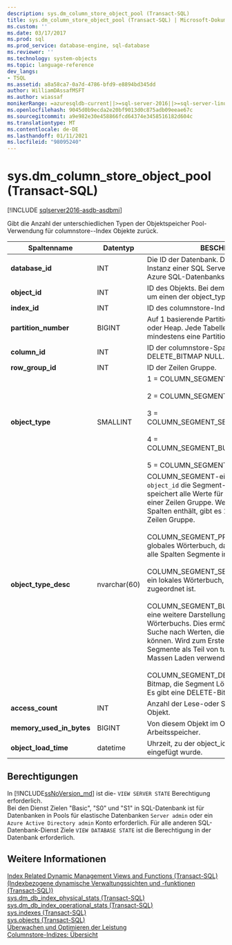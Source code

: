 ```yaml
---
description: sys.dm_column_store_object_pool (Transact-SQL)
title: sys.dm_column_store_object_pool (Transact-SQL) | Microsoft-Dokumentation
ms.custom: ''
ms.date: 03/17/2017
ms.prod: sql
ms.prod_service: database-engine, sql-database
ms.reviewer: ''
ms.technology: system-objects
ms.topic: language-reference
dev_langs:
- TSQL
ms.assetid: a8a58ca7-0a7d-4786-bfd9-e8894bd345dd
author: WilliamDAssafMSFT
ms.author: wiassaf
monikerRange: =azuresqldb-current||>=sql-server-2016||>=sql-server-linux-2017||=azuresqldb-mi-current
ms.openlocfilehash: 9045d0b9ecda2e20bf9013d0c875adb09eeae67c
ms.sourcegitcommit: a9e982e30e458866fcd64374e3458516182d604c
ms.translationtype: MT
ms.contentlocale: de-DE
ms.lasthandoff: 01/11/2021
ms.locfileid: "98095240"
---
```

# <a name="sysdm_column_store_object_pool-transact-sql"></a>sys.dm_column_store_object_pool (Transact-SQL)

[!INCLUDE [sqlserver2016-asdb-asdbmi](../../includes/applies-to-version/sqlserver2016-asdb-asdbmi.md)]

 Gibt die Anzahl der unterschiedlichen Typen der Objektspeicher Pool-Verwendung für columnstore--Index Objekte zurück.  
  
|Spaltenname|Datentyp|BESCHREIBUNG|  
|-----------------|---------------|-----------------|  
|**database_id**|INT|Die ID der Datenbank. Dies ist innerhalb einer Instanz einer SQL Server-Datenbank oder eines Azure SQL-Datenbankservers eindeutig. |  
|**object_id**|INT|ID des Objekts. Bei dem Objekt handelt es sich um einen der object_types. | 
|**index_id**|INT|ID des columnstore-Indexes.|  
|**partition_number**|BIGINT|Auf 1 basierende Partitionsnummer im Index oder Heap. Jede Tabelle oder Sicht weist mindestens eine Partition auf.| 
|**column_id**|INT|ID der columnstore-Spalte. Dies ist für DELETE_BITMAP NULL.| 
|**row_group_id**|INT|ID der Zeilen Gruppe.|
|**object_type**|SMALLINT|1 = COLUMN_SEGMENT<br /><br /> 2 = COLUMN_SEGMENT_PRIMARY_DICTIONARY<br /><br /> 3 = COLUMN_SEGMENT_SECONDARY_DICTIONARY<br /><br /> 4 = COLUMN_SEGMENT_BULKINSERT_DICTIONARY<br /><br /> 5 = COLUMN_SEGMENT_DELETE_BITMAP|  
|**object_type_desc**|nvarchar(60)|COLUMN_SEGMENT-ein Spalten Segment. `object_id` die Segment-ID. Ein Segment speichert alle Werte für eine Spalte innerhalb einer Zeilen Gruppe. Wenn eine Tabelle z. b. 10 Spalten enthält, gibt es 10 Spalten Segmente pro Zeilen Gruppe. <br /><br /> COLUMN_SEGMENT_PRIMARY_DICTIONARY: ein globales Wörterbuch, das Suchinformationen für alle Spalten Segmente in der Tabelle enthält.<br /><br /> COLUMN_SEGMENT_SECONDARY_DICTIONARY: ein lokales Wörterbuch, das einer Spalte zugeordnet ist.<br /><br /> COLUMN_SEGMENT_BULKINSERT_DICTIONARY: eine weitere Darstellung des globalen Wörterbuchs. Dies ermöglicht eine umgekehrte Suche nach Werten, die dictionary_id werden können. Wird zum Erstellen komprimierter Segmente als Teil von tupelverschiebungs-oder Massen Laden verwendet.<br /><br /> COLUMN_SEGMENT_DELETE_BITMAP: eine Bitmap, die Segment Löschungen nachverfolgt. Es gibt eine DELETE-Bitmap pro Partition.|  
|**access_count**|INT|Anzahl der Lese-oder Schreibzugriffe auf dieses Objekt.|  
|**memory_used_in_bytes**|BIGINT|Von diesem Objekt im Objekt Pool verwendeter Arbeitsspeicher.|  
|**object_load_time**|datetime|Uhrzeit, zu der object_id in den Objekt Pool eingefügt wurde.|  
  
## <a name="permissions"></a>Berechtigungen  

In [!INCLUDE[ssNoVersion_md](../../includes/ssnoversion-md.md)] ist die- `VIEW SERVER STATE` Berechtigung erforderlich.   
Bei den Dienst Zielen "Basic", "S0" und "S1" in SQL-Datenbank ist für Datenbanken in Pools für elastische Datenbanken `Server admin` oder ein `Azure Active Directory admin` Konto erforderlich. Für alle anderen SQL-Datenbank-Dienst Ziele `VIEW DATABASE STATE` ist die Berechtigung in der Datenbank erforderlich.   
 
## <a name="see-also"></a>Weitere Informationen  
  
 [Index Related Dynamic Management Views and Functions (Transact-SQL) (Indexbezogene dynamische Verwaltungssichten und -funktionen (Transact-SQL))](../../relational-databases/system-dynamic-management-views/index-related-dynamic-management-views-and-functions-transact-sql.md)   
 [sys.dm_db_index_physical_stats &#40;Transact-SQL&#41;](../../relational-databases/system-dynamic-management-views/sys-dm-db-index-physical-stats-transact-sql.md)   
 [sys.dm_db_index_operational_stats &#40;Transact-SQL&#41;](../../relational-databases/system-dynamic-management-views/sys-dm-db-index-operational-stats-transact-sql.md)   
 [sys.indexes &#40;Transact-SQL&#41;](../../relational-databases/system-catalog-views/sys-indexes-transact-sql.md)   
 [sys.objects &#40;Transact-SQL&#41;](../../relational-databases/system-catalog-views/sys-objects-transact-sql.md)   
 [Überwachen und Optimieren der Leistung](../../relational-databases/performance/monitor-and-tune-for-performance.md)  
 [Columnstore-Indizes: Übersicht](../../relational-databases/indexes/columnstore-indexes-overview.md) 
  
